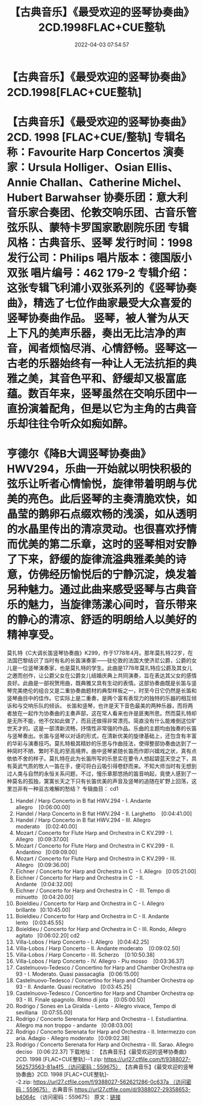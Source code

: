 ﻿---
title: 【古典音乐】《最受欢迎的竖琴协奏曲》2CD.1998FLAC+CUE整轨
date: 2022-04-03 07:54:57
categories: 古典音乐、新世纪、纯音雅乐
tags: 纯音雅乐
---
# 【古典音乐】《最受欢迎的竖琴协奏曲》2CD.1998[FLAC+CUE整轨]

【古典音乐】《最受欢迎的竖琴协奏曲》2CD. 1998
[FLAC+CUE/整轨]
专辑名称：Favourite Harp
Concertos
演奏家：Ursula Holliger、Osian
Ellis、Annie Challan、Catherine Michel、Hubert Barwahser
协奏乐团：意大利音乐家合奏团、伦敦交响乐团、古音乐管弦乐队、蒙特卡罗国家歌剧院乐团
专辑风格：古典音乐、竖琴
发行时间：1998
发行公司：Philips
唱片版本：德国版小双张
唱片编号：462 179-2
专辑介绍：
这张专辑飞利浦小双张系列的《竖琴协奏曲》，精选了七位作曲家最受大众喜爱的竖琴协奏曲作品。
竖琴，被人誉为从天上下凡的美声乐器，奏出无比洁净的声音，闻者烦恼尽消、心情舒畅。竖琴这一古老的乐器始终有一种让人无法抗拒的典雅之美，其音色平和、舒缓却又极富底蕴。数百年来，竖琴虽然在交响乐团中一直扮演着配角，但是以它为主角的古典音乐却往往令听众如痴如醉。
=========================
亨德尔《降B大调竖琴协奏曲》HWV294，乐曲一开始就以明快积极的弦乐让听者心情愉悦，旋律带着明朗与优美的亮色。此后竖琴的主奏清脆欢快，如晶莹的鹅卵石点缀欢畅的浅溪，如从透明的水晶里传出的清凉灵动。也很喜欢抒情而优美的第二乐章，这时的竖琴相对安静了下来，舒缓的旋律流溢典雅柔美的诗意，仿佛经历愉悦后的宁静沉淀，焕发着另种魅力。通过此曲来感受竖琴与古典音乐的魅力，当旋律荡漾心间时，音乐带来的静心的清凉、舒适的明朗给人以美好的精神享受。
=========================
莫扎特《C大调长笛竖琴协奏曲》K299，作于1778年4月。那年莫扎特22岁，在法国巴黎结识了当时有名的长笛演奏家——驻伦敦的法国大使济尼公爵，公爵的女儿是一位竖琴演奏家，也是莫扎特的学生。此曲是1778年莫扎特应公爵及其女儿之邀而创作，让公爵父女在公爵女儿结婚庆典上共同演奏，旨在表达其父女的感情良好。此曲是一部祝贺用曲，既典雅又具有生动的表情。这部协奏曲既是长笛与竖琴完美绝伦的组合又是二重协奏曲题材的典型样板之一，时至今日它仍然是长笛和竖琴曲目中的佳作。它实际上是二重奏，是两个富有表现力的独特的乐器的相互倾诉和与交响乐队的倾诉。
长笛和竖琴，也许是天下音色最美的两种乐器，而将两者放在一起作为协奏曲的主奏声部，这在常人看来也许是匪夷所思。然而莫扎特却是无所不能，他不仅如此做了，而且还做得非常漂亮。简直没有什么能难倒这位旷世天才的。这是一部清新流畅，抒情性非常强的作品。乐曲的主题均由独奏的长笛与竖琴奏出。长笛与竖琴以对话的形式，在清新优美的旋律基础上，还包含有丰富的华彩与演奏技巧。莫扎特极其精妙的乐思与作曲技法，使得整部协奏曲达到了一种简时不陋、繁时不乱的至高境界。曲中竖琴紧随长笛而作即兴嬉戏之状，真有点依依不舍的样子。莫扎特在此为长笛所写的乐思实在要令人想起碧蓝天空之下，具有英武气质的牧人一笛在手，便可将白云吸引得卷舒而来。不知大师当时有无想到过人类与自然的永恒关系问题，不过，慢乐章那悠扬的笛音响起，竟使人感到了一种莫名的孤独，寞寞长天之下只有长笛优美的声音及竖琴的追随在旷野上回荡，这里岂非有一种亘古难解的愁结？
专辑曲目：
cd1
01. Handel / Harp Concerto
in B flat HWV.294 - I. Andante allegro    [0:06:00.00]
02. Handel / Harp Concerto
in B flat HWV.294 - II. Larghetto    [0:04:41.00]
03. Handel / Harp Concerto
in B flat HWV.294 - III. Allegro
moderato    [0:02:40.00]
04. Mozart / Concerto for
Flute Harp and Orchestra in C KV.299 - I.
Allegro   [0:09:37.00]
05. Mozart / Concerto for
Flute Harp and Orchestra in C KV.299 - II.
Andantino   [0:09:09.00]
06. Mozart / Concerto for
Flute Harp and Orchestra in C KV.299 - III.
Allegro   [0:09:36.00]
07. Eichner / Concerto for
Harp and Orchestra in C  - I.
Allegro   [0:05:21.00]
08. Eichner / Concerto for
Harp and Orchestra in C  - II.
Andante   [0:04:32.00]
09. Eichner / Concerto for
Harp and Orchestra in C  - III. Tempo di
minuetto   [0:04:20.00]
10. Boieldieu / Concerto
for Harp and Orchestra in C - I. Allegro
brillante   [0:10:45.00]
11. Boieldieu / Concerto
for Harp and Orchestra in C - II. Andante
lento   [0:03:45.55]
12. Boieldieu / Concerto
for Harp and Orchestra in C - III. Rondo, Allegro
agitato   [0:06:02.20]
cd2
01. Villa-Lobos / Harp
Concerto - I. Allegro   [0:04:42.25]
02. Villa-Lobos / Harp
Concerto - II. Andante moderato    [0:09:02.50]
03. Villa-Lobos / Harp
Concerto - III. Scherzo    [0:10:50.38]
04. Villa-Lobos / Harp
Concerto - IV. Allegro - Piu mosso    [0:03:36.37]
05. Castelnuovo-Tedesco /
Concertino for Harp and Chamber Orchestra op 93 - I. Moderato.
Quasi passacaglia   [0:06:15.00]
06. Castelnuovo-Tedesco /
Concertino for Harp and Chamber Orchestra op 93 - II. Andante.
Quasi recitativo   [0:03:45.25]
07. Castelnuovo-Tedesco /
Concertino for Harp and Chamber Orchestra op 93 - III. Finale
spagnolo. Ritmo di jota    [0:05:00.50]
08. Rodrigo / Sones en La
Giralda - Lento - Allegro vivace, Tempo di
sevillana   [0:07:55.00]
09. Rodrigo / Concerto
Serenata for Harp and Orchestra - I. Estudiantina. Allegro ma non
troppo - andante   [0:08:03.00]
10. Rodrigo / Concerto
Serenata for Harp and Orchestra - II. Intermezzo con aria. Adagio -
Allegro moderato   [0:09:02.38]
11. Rodrigo / Concerto
Serenata for Harp and Orchestra - III. Sarao. Allegro
deciso   [0:06:22.37]
下载地址：
【古典音乐】《最受欢迎的竖琴协奏曲》2CD. 1998
[FLAC+CUE整轨]--1.zip: https://url27.ctfile.com/f/9388027-562573563-81a4f5 （访问密码：559675）
【古典音乐】《最受欢迎的竖琴协奏曲》2CD. 1998
[FLAC+CUE整轨]--2.zip: https://url27.ctfile.com/f/9388027-562621286-0c637a （访问密码：559675）
古典音乐
https://url27.ctfile.com/d/9388027-29358653-b4064c
（访问密码：559675）
原文：[链接](https://blog.sina.com.cn/s/blog_1647c7e7601030whg.html)